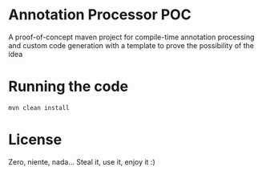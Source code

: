 # Annotation Processor POC
A proof-of-concept maven project for compile-time annotation processing and custom code 
generation with a template to prove the possibility of the idea

# Running the code
```mvn clean install```

# License
Zero, niente, nada... Steal it, use it, enjoy it :)